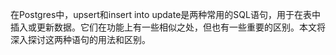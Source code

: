 
在Postgres中，upsert和insert into update是两种常用的SQL语句，用于在表中插入或更新数据。它们在功能上有一些相似之处，但也有一些重要的区别。本文将深入探讨这两种语句的用法和区别。

<!--more-->